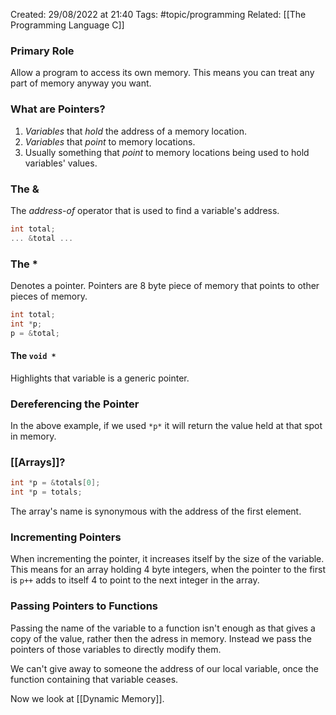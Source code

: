Created: 29/08/2022 at 21:40
Tags: #topic/programming 
Related: [[The Programming Language C]]

### Primary Role
Allow a program to access its own memory. This means you can treat any part of memory anyway you want.

### What are Pointers?
1. *Variables* that *hold* the address of a memory location.
2. *Variables* that *point* to memory locations.
3. Usually something that *point* to memory locations being used to hold variables' values.

### The &
The *address-of* operator that is used to find a variable's address.
```c 
int total;
... &total ...
```

### The *
Denotes a pointer. Pointers are 8 byte piece of memory that points to other pieces of memory.
```c 
int total;
int *p;
p = &total;
```

#### The `void *`
Highlights that variable is a generic pointer.

### Dereferencing the Pointer
In the above example, if we used `*p*` it will return the value held at that spot in memory.

### [[Arrays]]? 
```c 
int *p = &totals[0];
int *p = totals;
```
The array's name is synonymous with the address of the first element.

### Incrementing Pointers
When incrementing the pointer, it increases itself by the size of the variable.
This means for an array holding 4 byte integers, when the pointer to the first is `p++` adds to itself 4 to point to the next integer in the array.

### Passing Pointers to Functions
Passing the name of the variable to a function isn't enough as that gives a copy of the value, rather then the adress in memory.
Instead we pass the pointers of those variables to directly modify them.

We can't give away to someone the address of our local variable, once the function containing that variable ceases.

Now we look at [[Dynamic Memory]].
